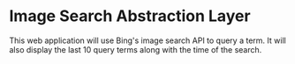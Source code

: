 # Image Search Abstraction Layer

This web application will use Bing's image search API to query a term. It will also display the last 10 query terms along with the time of the search.